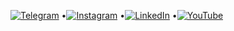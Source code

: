 [![Telegram](https://img.shields.io/badge/Telegram-2CA5E0?logo=telegram&logoColor=white)](https://t.me/jasurcodes) 
•[![Instagram](https://img.shields.io/badge/Instagram-%23E4405F.svg?logo=Instagram&logoColor=white)](https://www.instagram.com/jasur.coder) 
•[![LinkedIn](https://img.shields.io/badge/LinkedIn-%230077B5.svg?logo=linkedin&logoColor=white)](https://www.linkedin.com/in/jasurumarov) 
•[![YouTube](https://img.shields.io/badge/YouTube-%23FF0000.svg?logo=YouTube&logoColor=white)](https://www.youtube.com/@JasurCoder)
